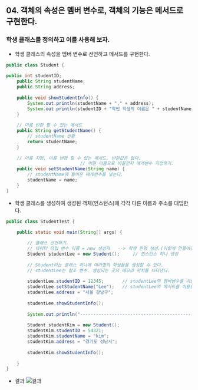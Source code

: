 ## 04. 객체의 속성은 멤버 변수로, 객체의 기능은 메서드로 구현한다.

### 학생 클래스를 정의하고 이를 사용해 보자.

- 학생 클래스의 속성을 멤버 변수로 선언하고 메서드를 구현한다.

```java
public class Student {
	
public int studentID;
	public String studentName;
	public String address;
	
	public void showStudentInfo() {
		System.out.println(studentName + "," + address);
		System.out.println(studentID + "학번 학생의 이름은 " + studentName + "이고, 주소는 " + address + "입니다.");
	}
	
	// 이름 반환 할 수 있는 메서드
	public String getStudentName() {
		// studentName 반환
		return studentName;
	}
	
	// 이름 지정, 이름 변경 할 수 있는 메서드. 반환값은 없다.
							// 어떤 이름으로 바꿀껀지 매개변수 지정하기.
	public void setStudentName(String name) {
		// studentName에 들어온 매개변수를 넣는다.
		studentName = name;
	}
}
```

- 학생 클래스를 생성하여 생성된 객체(인스턴스)에 각각 다른 이름과 주소를 대입한다.

```java
public class StudentTest {

	public static void main(String[] args) {
		
		// 클래스 선언하기.
		// 데이터 타입 변수 이름 = new 생성자	--> 학생 한명 생성.(이렇게 만들어진 객체를 인스턴스.)
		Student studentLee = new Student();		// 인스턴스 하나 생성
		
		// Student라는 클래스 하나에 여러명의 학생들을 생성할 수 있다.
		// studentLee는 참조 변수. 생성되는 곳의 메모리 위치를 나타낸다.
		
		studentLee.studentID = 12345;		// studentLee의 멤버변수를 이용한 값 셋팅 
		studentLee.setStudentName("Lee");	// studentLee의 메서드를 이용한 값 셋팅
		studentLee.address = "서울 강남구";
		
		studentLee.showStudentInfo();
		
		System.out.println("--------------------------------------------------------");
		
		Student studentKim = new Student();
		studentKim.studentID = 54321;
		studentKim.studentName = "kim";
		studentKim.address = "경기도 성남시";
		
		studentKim.showStudentInfo();
		
	}
}
```

- 결과
![결과](https://s3.us-west-2.amazonaws.com/secure.notion-static.com/63841a25-beea-43e9-a1d1-7f1e3cd279ba/Untitled.png?X-Amz-Algorithm=AWS4-HMAC-SHA256&X-Amz-Content-Sha256=UNSIGNED-PAYLOAD&X-Amz-Credential=AKIAT73L2G45EIPT3X45%2F20211208%2Fus-west-2%2Fs3%2Faws4_request&X-Amz-Date=20211208T061807Z&X-Amz-Expires=86400&X-Amz-Signature=30b80ecdf1754c5175bce991054db9fcc7b41d419452c745a62c7673ac9721e4&X-Amz-SignedHeaders=host&response-content-disposition=filename%20%3D%22Untitled.png%22&x-id=GetObject)